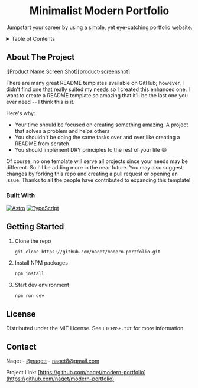 <h1 align="center">Minimalist Modern Portfolio</h1>

<p align="center">
	Jumpstart your career by using a simple, yet eye-catching portfolio website.
</p>

<!-- TABLE OF CONTENTS -->
<details>
  <summary>Table of Contents</summary>
  <ol>
    <li>
      <a href="#about-the-project">About The Project</a>
      <ul>
        <li>
					<a href="#built-with">Built With</a>
				</li>
      </ul>
    </li>
    <li>
      <a href="#getting-started">Getting Started</a>
    </li>
    <li>
			<a href="#license">License</a>
		</li>
    <li>
			<a href="#contact">Contact</a>
		</li>
  </ol>
</details>

## About The Project

[![Product Name Screen Shot][product-screenshot]](https://szymonszadkowski.com)

There are many great README templates available on GitHub; however, I didn't find one that really suited my needs so I created this enhanced one. I want to create a README template so amazing that it'll be the last one you ever need -- I think this is it.

Here's why:

- Your time should be focused on creating something amazing. A project that solves a problem and helps others
- You shouldn't be doing the same tasks over and over like creating a README from scratch
- You should implement DRY principles to the rest of your life :smile:

Of course, no one template will serve all projects since your needs may be different. So I'll be adding more in the near future. You may also suggest changes by forking this repo and creating a pull request or opening an issue. Thanks to all the people have contributed to expanding this template!

### Built With

[![Astro][astro-badge]][astro-url]
[![TypeScript][ts-badge]][ts-url]

## Getting Started

1. Clone the repo
   ```
   git clone https://github.com/naqet/modern-portfolio.git
   ```
1. Install NPM packages
   ```sh
   npm install
   ```
1. Start dev environment
   ```sh
   npm run dev
   ```

## License

Distributed under the MIT License. See `LICENSE.txt` for more information.

## Contact

Naqet - [@naqett](https://twitter.com/naqett) - naqet8@gmail.com

Project Link: [https://github.com/naqet/modern-portfolio](https://github.com/naqet/modern-portfolio)

[astro-badge]: https://img.shields.io/badge/-Astro-black?style=for-the-badge&logo=astro
[astro-url]: https://astro.build/
[ts-badge]: https://img.shields.io/badge/-TypeScript-white?style=for-the-badge&logo=typescript
[ts-url]: https://www.typescriptlang.org/
